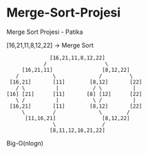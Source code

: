 # Merge-Sort-Projesi
Merge Sort Projesi - Patika

[16,21,11,8,12,22] -> Merge Sort

                  [16,21,11,8,12,22]
                /                   \
         [16,21,11]                [8,12,22]
       /           \              /         \       
     [16,21]       [11]        [8,12]       [22]
       / \          |           / \          |
    [16] [21]      [11]       [8] [12]      [22]
       \ /          |           \ /          |
     [16,21]       [11]        [8,12]       [22]
         \         /              \        /
          [11,16,21]               [8,12,22]
                   \               /
                  [8,11,12,16,21,22]

Big-O(nlogn)
